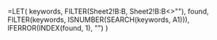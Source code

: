 =LET(
  keywords, FILTER(Sheet2!B:B, Sheet2!B:B<>""), 
  found, FILTER(keywords, ISNUMBER(SEARCH(keywords, A1))),
  IFERROR(INDEX(found, 1), "")
)
